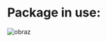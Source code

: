 # Package in use: 
![obraz](https://github.com/DawidFr/suspiciousProject/assets/106681085/180eb0c6-ec8e-4954-b92c-d2004786100b)
